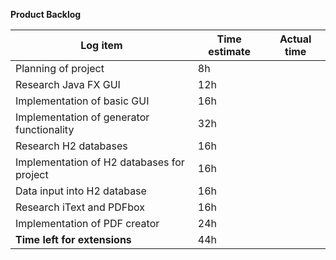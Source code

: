 **Product Backlog**

| **Log item**                               | **Time estimate** | **Actual time** |
|--------------------------------------------|-------------------|-----------------|
| Planning of project                        | 8h                |                 |
| Research Java FX GUI                       | 12h               |                 |
| Implementation of basic GUI                | 16h               |                 |
| Implementation of generator functionality  | 32h               |                 |
| Research H2 databases                      | 16h               |                 |
| Implementation of H2 databases for project | 16h               |                 |
| Data input into H2 database                | 16h               |                 |
| Research iText and PDFbox                  | 16h               |                 |
| Implementation of PDF creator              | 24h               |                 |
| **Time left for extensions**               | 44h               |                 |

